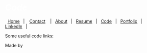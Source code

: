 #  *<span style="color:white">Code  </span>*


&nbsp;&nbsp;[Home](https://manuelsr26.github.io/)&nbsp;&nbsp; | &nbsp;&nbsp; [Contact](https://manuelsr26.github.io/Contact) &nbsp;&nbsp; | &nbsp;&nbsp;[About](https://manuelsr26.github.io/about)&nbsp;&nbsp; | &nbsp;&nbsp;[Resume](https://manuelsr26.github.io/cv)&nbsp;&nbsp; | &nbsp;&nbsp;[Code](https://manuelsr26.github.io/Code)&nbsp;&nbsp; | &nbsp;&nbsp;[Portfolio](https://manuelsr26.github.io/Portfolio)&nbsp;&nbsp; |&nbsp;&nbsp; <a href="https://www.linkedin.com/in/manuel-silva-ramirez" target="_blank">LinkedIn</a> &nbsp;&nbsp;| 


Some useful code links:


<footer>
  Made by
</footer>
